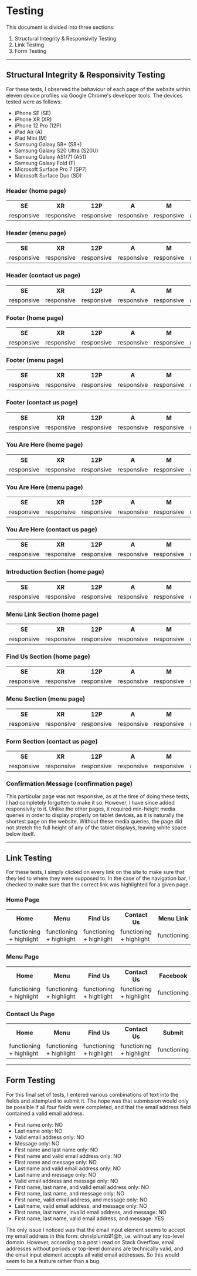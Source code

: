 # Testing

This document is divided into three sections:
<ol>
    <li>Structural Integrity & Responsivity Testing</li>
    <li>Link Testing</li>
    <li>Form Testing</li>
</ol>
<hr>

## Structural Integrity & Responsivity Testing
For these tests, I observed the behaviour of each page of the website within eleven device profiles via Google Chrome's developer tools. The devices tested were as follows:
<ul>
    <li>iPhone SE (SE)</li>
    <li>iPhone XR (XR)</li>
    <li>iPhone 12 Pro (12P)</li>
    <li>iPad Air (A)</li>
    <li>iPad Mini (M)</li>
    <li>Samsung Galaxy S8+ (S8+)</li>
    <li>Samsung Galaxy S20 Ultra (S20U)</li>
    <li>Samsung Galaxy A51/71 (A51)</li>
    <li>Samsung Galaxy Fold (F)</li>
    <li>Microsoft Surface Pro 7 (SP7)</li>
    <li>Microsoft Surface Duo (SD)</li>
</ul>

### Header (home page)

<table>
    <tr> <th>SE</th> <th>XR</th> <th>12P</th> <th>A</th> <th>M</th> <th>S8+</th> <th>S20U</th> <th>A51</th> <th>F</th> <th>SP7</th> <th>SD</th> </tr>
    <tr> <td>responsive</td> <td>responsive</td> <td>responsive</td> <td>responsive</td> <td>responsive</td> <td>responsive</td> <td>responsive</td> <td>responsive</td> <td>responsive</td> <td>responsive</td> <td>responsive</td> </tr>
</table>

### Header (menu page)

<table>
    <tr> <th>SE</th> <th>XR</th> <th>12P</th> <th>A</th> <th>M</th> <th>S8+</th> <th>S20U</th> <th>A51</th> <th>F</th> <th>SP7</th> <th>SD</th> </tr>
    <tr> <td>responsive</td> <td>responsive</td> <td>responsive</td> <td>responsive</td> <td>responsive</td> <td>responsive</td> <td>responsive</td> <td>responsive</td> <td>responsive</td> <td>responsive</td> <td>responsive</td> </tr>
</table>

### Header (contact us page)

<table>
    <tr> <th>SE</th> <th>XR</th> <th>12P</th> <th>A</th> <th>M</th> <th>S8+</th> <th>S20U</th> <th>A51</th> <th>F</th> <th>SP7</th> <th>SD</th> </tr>
    <tr> <td>responsive</td> <td>responsive</td> <td>responsive</td> <td>responsive</td> <td>responsive</td> <td>responsive</td> <td>responsive</td> <td>responsive</td> <td>responsive</td> <td>responsive</td> <td>responsive</td> </tr>
</table>

### Footer (home page)

<table>
    <tr> <th>SE</th> <th>XR</th> <th>12P</th> <th>A</th> <th>M</th> <th>S8+</th> <th>S20U</th> <th>A51</th> <th>F</th> <th>SP7</th> <th>SD</th> </tr>
    <tr> <td>responsive</td> <td>responsive</td> <td>responsive</td> <td>responsive</td> <td>responsive</td> <td>responsive</td> <td>responsive</td> <td>responsive</td> <td>responsive</td> <td>responsive</td> <td>responsive</td> </tr>
</table>

### Footer (menu page)

<table>
    <tr> <th>SE</th> <th>XR</th> <th>12P</th> <th>A</th> <th>M</th> <th>S8+</th> <th>S20U</th> <th>A51</th> <th>F</th> <th>SP7</th> <th>SD</th> </tr>
    <tr> <td>responsive</td> <td>responsive</td> <td>responsive</td> <td>responsive</td> <td>responsive</td> <td>responsive</td> <td>responsive</td> <td>responsive</td> <td>responsive</td> <td>responsive</td> <td>responsive</td> </tr>
</table>

### Footer (contact us page)

<table>
    <tr> <th>SE</th> <th>XR</th> <th>12P</th> <th>A</th> <th>M</th> <th>S8+</th> <th>S20U</th> <th>A51</th> <th>F</th> <th>SP7</th> <th>SD</th> </tr>
    <tr> <td>responsive</td> <td>responsive</td> <td>responsive</td> <td>responsive</td> <td>responsive</td> <td>responsive</td> <td>responsive</td> <td>responsive</td> <td>responsive</td> <td>responsive</td> <td>responsive</td> </tr>
</table>

### You Are Here (home page)

<table>
    <tr> <th>SE</th> <th>XR</th> <th>12P</th> <th>A</th> <th>M</th> <th>S8+</th> <th>S20U</th> <th>A51</th> <th>F</th> <th>SP7</th> <th>SD</th> </tr>
    <tr> <td>responsive</td> <td>responsive</td> <td>responsive</td> <td>responsive</td> <td>responsive</td> <td>responsive</td> <td>responsive</td> <td>responsive</td> <td>responsive</td> <td>responsive</td> <td>responsive</td> </tr>
</table>

### You Are Here (menu page)

<table>
    <tr> <th>SE</th> <th>XR</th> <th>12P</th> <th>A</th> <th>M</th> <th>S8+</th> <th>S20U</th> <th>A51</th> <th>F</th> <th>SP7</th> <th>SD</th> </tr>
    <tr> <td>responsive</td> <td>responsive</td> <td>responsive</td> <td>responsive</td> <td>responsive</td> <td>responsive</td> <td>responsive</td> <td>responsive</td> <td>responsive</td> <td>responsive</td> <td>responsive</td> </tr>
</table>

### You Are Here (contact us page)

<table>
    <tr> <th>SE</th> <th>XR</th> <th>12P</th> <th>A</th> <th>M</th> <th>S8+</th> <th>S20U</th> <th>A51</th> <th>F</th> <th>SP7</th> <th>SD</th> </tr>
    <tr> <td>responsive</td> <td>responsive</td> <td>responsive</td> <td>responsive</td> <td>responsive</td> <td>responsive</td> <td>responsive</td> <td>responsive</td> <td>responsive</td> <td>responsive</td> <td>responsive</td> </tr>
</table>

### Introduction Section (home page)

<table>
    <tr> <th>SE</th> <th>XR</th> <th>12P</th> <th>A</th> <th>M</th> <th>S8+</th> <th>S20U</th> <th>A51</th> <th>F</th> <th>SP7</th> <th>SD</th> </tr>
    <tr> <td>responsive</td> <td>responsive</td> <td>responsive</td> <td>responsive</td> <td>responsive</td> <td>responsive</td> <td>responsive</td> <td>responsive</td> <td>responsive</td> <td>responsive</td> <td>responsive</td> </tr>
</table>

### Menu Link Section (home page)

<table>
    <tr> <th>SE</th> <th>XR</th> <th>12P</th> <th>A</th> <th>M</th> <th>S8+</th> <th>S20U</th> <th>A51</th> <th>F</th> <th>SP7</th> <th>SD</th> </tr>
    <tr> <td>responsive</td> <td>responsive</td> <td>responsive</td> <td>responsive</td> <td>responsive</td> <td>responsive</td> <td>responsive</td> <td>responsive</td> <td>responsive</td> <td>responsive</td> <td>responsive</td> </tr>
</table>

### Find Us Section (home page)

<table>
    <tr> <th>SE</th> <th>XR</th> <th>12P</th> <th>A</th> <th>M</th> <th>S8+</th> <th>S20U</th> <th>A51</th> <th>F</th> <th>SP7</th> <th>SD</th> </tr>
    <tr> <td>responsive</td> <td>responsive</td> <td>responsive</td> <td>responsive</td> <td>responsive</td> <td>responsive</td> <td>responsive</td> <td>responsive</td> <td>responsive</td> <td>responsive</td> <td>responsive</td> </tr>
</table>

### Menu Section (menu page)

<table>
    <tr> <th>SE</th> <th>XR</th> <th>12P</th> <th>A</th> <th>M</th> <th>S8+</th> <th>S20U</th> <th>A51</th> <th>F</th> <th>SP7</th> <th>SD</th> </tr>
    <tr> <td>responsive</td> <td>responsive</td> <td>responsive</td> <td>responsive</td> <td>responsive</td> <td>responsive</td> <td>responsive</td> <td>responsive</td> <td>responsive</td> <td>responsive</td> <td>responsive</td> </tr>
</table>

### Form Section (contact us page)

<table>
    <tr> <th>SE</th> <th>XR</th> <th>12P</th> <th>A</th> <th>M</th> <th>S8+</th> <th>S20U</th> <th>A51</th> <th>F</th> <th>SP7</th> <th>SD</th> </tr>
    <tr> <td>responsive</td> <td>responsive</td> <td>responsive</td> <td>responsive</td> <td>responsive</td> <td>responsive</td> <td>responsive</td> <td>responsive</td> <td>responsive</td> <td>responsive</td> <td>responsive</td> </tr>
</table>

### Confirmation Message (confirmation page)

This particular page was not responsive, as at the time of doing these tests, I had completely forgotten to make it so. However, I have since added responsivity to it. Unlike the other pages, it required min-height media queries in order to display properly on tablet devices, as it is naturally the shortest page on the website. Without these media queries, the page did not stretch the full height of any of the tablet displays, leaving white space below itself.
<hr>

## Link Testing

For these tests, I simply clicked on every link on the site to make sure that they led to where they were supposed to. In the case of the navigation bar, I checked to make sure that the correct link was highlighted for a given page.

### Home Page

<table>
    <tr> <th>Home</th> <th>Menu</th> <th>Find Us</th> <th>Contact Us</th> <th>Menu Link</th> <th>Facebook</th> <th>Twitter</th> <th>Instagram</th> <th>Youtube</th> </tr>
    <tr> <td>functioning + highlight</td> <td>functioning + highlight</td> <td>functioning + highlight</td> <td>functioning + highlight</td> <td>functioning</td> <td>functioning</td> <td>functioning</td> <td>functioning</td> <td>functioning</td> </tr>
</table>

### Menu Page

<table>
    <tr> <th>Home</th> <th>Menu</th> <th>Find Us</th> <th>Contact Us</th> <th>Facebook</th> <th>Twitter</th> <th>Instagram</th> <th>Youtube</th> </tr>
    <tr> <td>functioning + highlight</td> <td>functioning + highlight</td> <td>functioning + highlight</td> <td>functioning + highlight</td> <td>functioning</td> <td>functioning</td> <td>functioning</td> <td>functioning</td> </tr>
</table>

### Contact Us Page

<table>
    <tr> <th>Home</th> <th>Menu</th> <th>Find Us</th> <th>Contact Us</th> <th>Submit</th> <th>Facebook</th> <th>Twitter</th> <th>Instagram</th> <th>Youtube</th> </tr>
    <tr> <td>functioning + highlight</td> <td>functioning + highlight</td> <td>functioning + highlight</td> <td>functioning + highlight</td> <td>functioning</td> <td>functioning</td> <td>functioning</td> <td>functioning</td> <td>functioning</td> </tr>
</table>
<hr>

## Form Testing

For this final set of tests, I entered various combinations of text into the fields and attempted to submit it. The hope was that submission would only be possible if all four fields were completed, and that the email address field contained a valid email address.

<ul>
    <li>First name only: NO</li>
    <li>Last name only: NO</li>
    <li>Valid email address only: NO</li>
    <li>Message only: NO</li>
    <li>First name and last name only: NO</li>
    <li>First name and valid email address only: NO</li>
    <li>First name and message only: NO</li>
    <li>Last name and valid email address only: NO</li>
    <li>Last name and message only: NO</li>
    <li>Valid email address and message only: NO</li>
    <li>First name, last name, and valid email address only: NO</li>
    <li>First name, last name, and message only: NO</li>
    <li>First name, valid email address, and message only: NO</li>
    <li>Last name, valid email address, and message only: NO</li>
    <li>First name, last name, invalid email address, and message: NO</li>
    <li>First name, last name, valid email address, and message: YES</li>
</ul>

The only issue I noticed was that the email input element seems to accept my email address in this form: chrislplumb91@h, i.e. without any top-level domain. However, according to a post I read on Stack Overflow, email addresses without periods or top-level domains are technically valid, and the email input element accepts all valid email addresses. So this would seem to be a feature rather than a bug.
<hr>